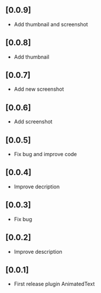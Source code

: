 ## [0.0.9]

- Add thumbnail and screenshot

## [0.0.8]

- Add thumbnail

## [0.0.7]

- Add new screenshot

## [0.0.6]

- Add screenshot

## [0.0.5]

- Fix bug and improve code

## [0.0.4]

- Improve decription

## [0.0.3]

- Fix bug

## [0.0.2]

- Improve description

## [0.0.1​​]

- First release plugin AnimatedText
